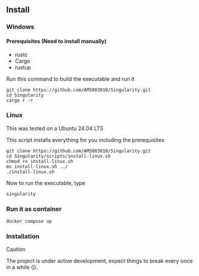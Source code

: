 ## Install

### Windows

#### Prerequisites (Need to install manually)
- rustc
- Cargo
- rustup

Run this command to build the executable and run it
```
git clone https://github.com/AMS003010/Singularity.git
cd Singularity
cargo r -r
```

### Linux
This was tested on a Ubuntu 24.04 LTS

This script installs everything for you including the prerequisites 
```
git clone https://github.com/AMS003010/Singularity.git
cd Singularity/scripts/install-linux.sh
chmod +x install-linux.sh
mv install-linux.sh ../
./install-linux.sh
```

Now to run the executable, type
```
singularity
```

### Run it as container

```
docker compose up
```

### Installation
> [!CAUTION]
>
> The project is under active development, expect things to break every once in a while 😑.
